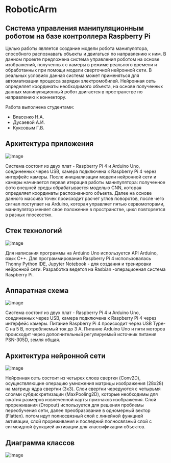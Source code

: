 # RoboticArm
## Система управления манипуляционным роботом на базе контроллера Raspberry Pi
Целью работы является создание модели робота манипулятора, способного распознавать объекты и двигаться по направлению к ним.
В данном проекте предложена система управления роботом на основе изображений, полученных с камеры в режиме реального времени и обработанных при помощи модели сверточной нейронной сети. В реальных условиях данная система может применяться для автоматизации процесса зарядки электромобилей. 
Нейронная сеть определяет координаты необходимого объекта, на основе полученных данных манипуляционный робот двигается в пространстве по направлению к коннектору.

Работа выполнена студентами:
- Власенко Н.А.
- Дусаевой А.И.
- Куксовым Г.В.

## Архитектура приложения

![image](https://user-images.githubusercontent.com/55783463/146595545-b737f4b2-fae6-471d-8ddb-2ec3bc86873f.png)

Система состоит из двух плат - Raspberry Pi 4 и Arduino Uno, соединенных через USB, камера подключена к Raspberry Pi 4 через интерфейс камеры. 
После инициализации модели нейронной сети и камеры начинается первая итерация работы манипулятора: полученное фото внешней среды обрабатывается моделью CNN, которая определяет координаты распознанного объекта. Далее на основе данного массива точек происходит расчет углов поворотов, после чего сигнал поступает на Arduino, которая управляет пятью сервомоторами, манипулятор меняет свое положение в пространстве, цикл повторяется в разных плоскостях. 

## Стек технологий

![image](https://user-images.githubusercontent.com/55783463/146595626-9d26ac49-da4a-43f8-9e58-35040cbdec24.png)

Для написания программы на Arduino Uno используется API Arduino, язык C++. Для программирования Raspberry Pi 4 использовалась Thonny Python IDE, Jupyter Notebook - для создания и тренировки нейронной сети. Разработка ведется на Rasbian -операционная система Raspberry Pi.

## Аппаратная схема

![image](https://user-images.githubusercontent.com/55783463/146595688-9b2fb321-70b6-48a2-a26a-3410c0c65ac9.png)

Система состоит из двух плат - Raspberry Pi 4 и Arduino Uno, соединенных через USB, камера подключена к Raspberry Pi 4 через интерфейс камеры. 
Питание Raspberry Pi 4 происходит через USB Type-C на 5 В, потребляемый ток до 3 А.
Питание Arduino Uno и пяти моторов происходит через дополнительный регулируемый источник питания PSN-305D, земля общая.

## Архитектура нейронной сети

![image](https://user-images.githubusercontent.com/55783463/146595783-2b140fce-c89d-493f-949e-8c9a48ca185f.png)

Нейронная сеть состоит из четырех слоев свертки (Conv2D), осуществляющие операцию умножения матрицы изображения (28x28) на матрицу ядра свертки (3x3).  Слои свертки чередуются с четырьмя слоями субдискретизации (MaxPooling2D), которые необходимы для сжатия размеров извлеченной карты признаков изображения. Слой прореживания (Dropout) используется для решения проблемы переобучения сети, далее преобразование в одномерный вектор (Flatten). потом идут полносвязный слой с линейной функцией активации, слой прореживания и последний полносвязный слой с сигмоидной функцией активации для классификации объектов.

## Диаграмма классов

![image](https://user-images.githubusercontent.com/55783463/146595870-71e6a76a-3ca3-401f-bbd0-d4b86cf00409.png)



